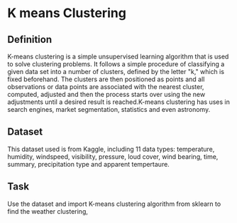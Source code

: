 # K means Clustering
## Definition
K-means clustering is a simple unsupervised learning algorithm that is used to solve clustering problems. It follows a simple procedure of classifying a given data set into a number of clusters, defined by the letter "k," which is fixed beforehand. The clusters are then positioned as points and all observations or data points are associated with the nearest cluster, computed, adjusted and then the process starts over using the new adjustments until a desired result is reached.K-means clustering has uses in search engines, market segmentation, statistics and even astronomy.
## Dataset
This dataset used is from Kaggle, including 11 data types: temperature, humidity, windspeed, visibility,  pressure, loud cover, wind bearing, time, summary, precipitation type and apparent tempertaure.
## Task
Use the dataset and import K-means clustering algorithm from sklearn to find the weather clustering, 
